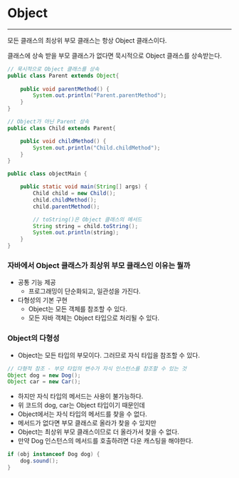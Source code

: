 # Object

---

모든 클래스의 최상위 부모 클래스는 항상 Object 클래스이다.

클래스에 상속 받을 부모 클래스가 없다면 묵시적으로 Object 클래스를 상속받는다.
```java
// 묵시적으로 Object 클래스를 상속
public class Parent extends Object{
    
    public void parentMethod() {
        System.out.println("Parent.parentMethod");
    }
}

// Object가 아닌 Parent 상속
public class Child extends Parent{

    public void childMethod() {
        System.out.println("Child.childMethod");
    }
}

public class objectMain {

    public static void main(String[] args) {
        Child child = new Child();
        child.childMethod();
        child.parentMethod();

        // toString()은 Object 클래스의 메서드
        String string = child.toString();
        System.out.println(string);
    }
}
```

### 자바에서 Object 클래스가 최상위 부모 클래스인 이유는 뭘까
- 공통 기능 제공
  - 프로그래밍이 단순화되고, 일관성을 가진다.
- 다형성의 기본 구현
  - Object는 모든 객체를 참조할 수 있다.
  - 모든 자바 객체는 Object 타입으로 처리될 수 있다.

### Object의 다형성
- Object는 모든 타입의 부모이다. 그러므로 자식 타입을 참조할 수 있다.
```java
// 다형적 참조 - 부모 타입의 변수가 자식 인스턴스를 참조할 수 있는 것
Object dog = new Dog();
Object car = new Car();
```
- 하지만 자식 타입의 메서드는 사용이 불가능하다.
- 위 코드의 dog, car는 Object 타입이기 때문인데
- Object에서는 자식 타입의 메서드를 찾을 수 없다.
- 메서드가 없다면 부모 클래스로 올라가 찾을 수 있지만
- Object는 최상위 부모 클래스이므로 더 올라가서 찾을 수 없다.
- 만약 Dog 인스턴스의 메서드를 호출하려면 다운 캐스팅을 해야한다.
```java
if (obj instanceof Dog dog) {
    dog.sound();
}
```